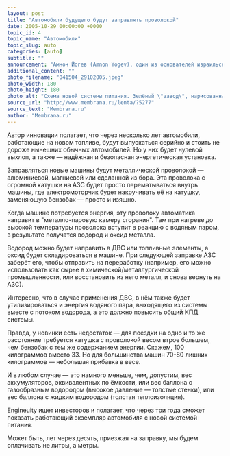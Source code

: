 ```yaml
---
layout: post
title: "Автомобили будущего будут заправлять проволокой"
date: 2005-10-29 00:00:00 +0000
topic_id: 4
topic_name: "Автомобили"
topic_slug: auto
categories: [auto]
subtitle: ""
announcement: "Амнон Йогев (Amnon Yogev), один из основателей израильской компании Engineuity и бывший профессор из научного института Вайзманна (Weizmann Institute of Science, здесь ведётся немало исследований по водородной энергетике), разработал новую систему питания автомобилей водородом, свободный от недостатков прежних способов хранения (или выработки) водорода на борту машины."
additional_content: ""
photo_filename: "041504_29102005.jpeg"
photo_width: 180
photo_height: 180
photo_alt: "Схема новой системы питания. Зелёный \"завод\", нарисованный внизу, замыкает цикл, превращаяя оксид обратно в металл"
source_url: "http://www.membrana.ru/lenta/?5277"
source_text: "Membrana.ru"
author: "Membrana.ru"
---
```

Автор инновации полагает, что через несколько лет автомобили, работающие на новом топливе, будут выпускаться серийно и стоить не дороже нынешних обычных автомобилей. Но у них будет нулевой выхлоп, а также — надёжная и безопасная энергетическая установка.

Заправляться новые машины будут металлической проволокой — алюминиевой, магниевой или сделанной из бора. Эта проволока с огромной катушки на АЗС будет просто перематываться внутрь машины, где электромоторчик будет накручивать её на катушку, заменяющую бензобак — просто и изящно.

Когда машине потребуется энергия, эту проволоку автоматика направит в "металло-паровую камеру сгорания". Там при нагреве до высокой температуры проволока вступит в реакцию с водяным паром, в результате получатся водород и оксид металла.

Водород можно будет направить в ДВС или топливные элементы, а оксид будет складироваться в машине. При следующей заправке АЗС заберёт его, чтобы отправить на переработку (например, его можно использовать как сырье в химической/металлургической промышленности, или восстановить из него металл, и снова вернуть на АЗС).

Интересно, что в случае применения ДВС, в нём также будет утилизироваться и энергия водяного пара, выходящего из системы вместе с потоком водорода, а это должно повысить общий КПД системы.

Правда, у новинки есть недостаток — для поездки на одно и то же расстояние требуется катушка с проволокой весом втрое большем, чем бензобак с тем же содержанием энергии. Скажем, 100 килограммов вместо 33. Но для большинства машин 70-80 лишних килограммов — небольшая прибавка в весе.

И в любом случае — это намного меньше, чем, допустим, вес аккумуляторов, эквивалентных по ёмкости, или вес баллона с газообразным водородом (высокое давление — толстые стенки), или вес баллона с жидким водородом (толстая теплоизоляция).

Engineuity ищет инвесторов и полагает, что через три года сможет показать работающий экземпляр автомобиля с новой системой питания.

Может быть, лет через десять, приезжая на заправку, мы будем оплачивать не литры, а метры.
